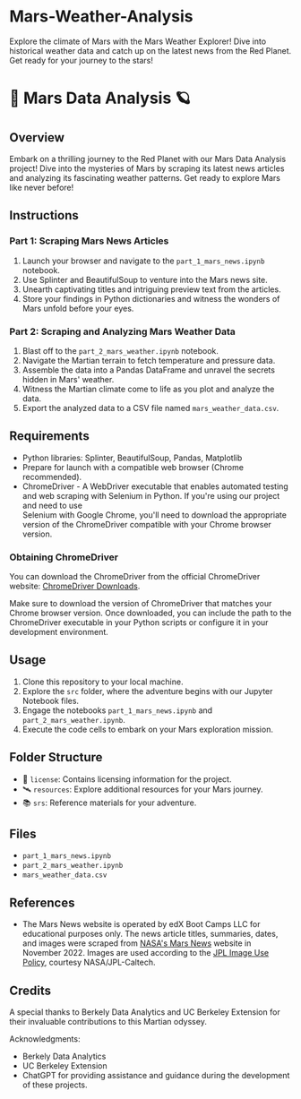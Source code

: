 # Mars-Weather-Analysis
Explore the climate of Mars with the Mars Weather Explorer! Dive into historical weather data and catch up on the latest news from the Red Planet. Get ready for your journey to the stars!

# 🚀 Mars Data Analysis 🪐

## Overview
Embark on a thrilling journey to the Red Planet with our Mars Data Analysis project! Dive into the mysteries of Mars by scraping its latest news articles and analyzing its fascinating weather patterns. Get ready to explore Mars like never before!

## Instructions
### Part 1: Scraping Mars News Articles
1. Launch your browser and navigate to the `part_1_mars_news.ipynb` notebook.
2. Use Splinter and BeautifulSoup to venture into the Mars news site.
3. Unearth captivating titles and intriguing preview text from the articles.
4. Store your findings in Python dictionaries and witness the wonders of Mars unfold before your eyes.

### Part 2: Scraping and Analyzing Mars Weather Data
1. Blast off to the `part_2_mars_weather.ipynb` notebook.
2. Navigate the Martian terrain to fetch temperature and pressure data.
3. Assemble the data into a Pandas DataFrame and unravel the secrets hidden in Mars' weather.
4. Witness the Martian climate come to life as you plot and analyze the data.
5. Export the analyzed data to a CSV file named `mars_weather_data.csv`.

## Requirements
- Python libraries: Splinter, BeautifulSoup, Pandas, Matplotlib
- Prepare for launch with a compatible web browser (Chrome recommended).
- ChromeDriver - A WebDriver executable that enables automated testing and web scraping with Selenium in Python. If you're using our project and need to use   
Selenium with Google Chrome, you'll need to download the appropriate version of the ChromeDriver compatible with your Chrome browser version.

### Obtaining ChromeDriver

You can download the ChromeDriver from the official ChromeDriver website: [ChromeDriver Downloads](https://chromedriver.chromium.org/downloads).

Make sure to download the version of ChromeDriver that matches your Chrome browser version. Once downloaded, you can include the path to the ChromeDriver executable in your Python scripts or configure it in your development environment.


## Usage
1. Clone this repository to your local machine.
2. Explore the `src` folder, where the adventure begins with our Jupyter Notebook files.
3. Engage the notebooks `part_1_mars_news.ipynb` and `part_2_mars_weather.ipynb`.
4. Execute the code cells to embark on your Mars exploration mission.

## Folder Structure
- 🌌 `license`: Contains licensing information for the project.
- 🛰️ `resources`: Explore additional resources for your Mars journey.
- 📚 `srs`: Reference materials for your adventure.

## Files
- `part_1_mars_news.ipynb`
- `part_2_mars_weather.ipynb`
- `mars_weather_data.csv`

## References
- The Mars News website is operated by edX Boot Camps LLC for educational purposes only. The news article titles, summaries, dates, and images were scraped from [NASA's Mars News](https://mars.nasa.gov/news/) website in November 2022. Images are used according to the [JPL Image Use Policy](https://www.jpl.nasa.gov/image-policy/), courtesy NASA/JPL-Caltech.

## Credits
A special thanks to Berkely Data Analytics and UC Berkeley Extension for their invaluable contributions to this Martian odyssey.

Acknowledgments:
- Berkely Data Analytics
- UC Berkeley Extension
- ChatGPT for providing assistance and guidance during the development of these projects.

